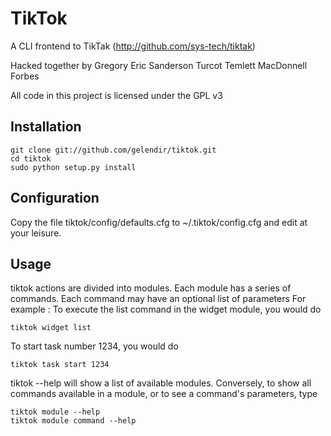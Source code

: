 TikTok
======

A CLI frontend to TikTak (http://github.com/sys-tech/tiktak)

Hacked together by Gregory Eric Sanderson Turcot Temlett MacDonnell Forbes

All code in this project is licensed under the GPL v3

Installation
------------

    git clone git://github.com/gelendir/tiktok.git
    cd tiktok
    sudo python setup.py install

Configuration
-------------

Copy the file tiktok/config/defaults.cfg to ~/.tiktok/config.cfg and edit at
your leisure. 

Usage
-----

tiktok actions are divided into modules. Each module has a series of commands.
Each command may have an optional list of parameters
For example : To execute the list command in the widget module, you would do

    tiktok widget list

To start task number 1234, you would do

    tiktok task start 1234

tiktok --help will show a list of available modules. Conversely, to show all
commands available in a module, or to see a command's parameters, type

    tiktok module --help
    tiktok module command --help

